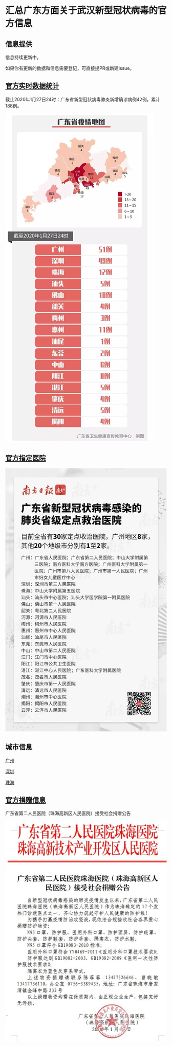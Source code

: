 # 汇总广东方面关于武汉新型冠状病毒的官方信息

## 信息提供

信息持续更新中。

如果你有更新的数据和信息需要登记，可直接提PR或新建issue。

## [官方实时数据统计](data/DATA.md)

截止2020年1月27日24时：广东省新型冠状病毒肺炎新增确诊病例42例，累计188例。

![截止2020年1月27日24时](data/20200127-guangdong.jpg)


## [官方指定医院](hospital/HOSPITAL.md)

![官方指定医院](hospital/hospital.jpg)

## 城市信息

[广州](city/GUANGZHOU.md)

[深圳](city/SHENZHEN.md)

[珠海](city/ZHUHAI.md)

## [官方捐赠信息](donate/DONATE.md)

广东省第二人民医院（珠海高新区人民医院）接受社会捐赠公告

![广东省第二人民医院（珠海高新区人民医院）接受社会捐赠公告](donate/donate-01.jpg)